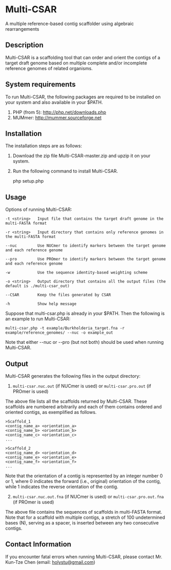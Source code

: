 Multi-CSAR
==========
A multiple reference-based contig scaffolder using algebraic rearrangements

Description
-----------
Multi-CSAR is a scaffolding tool that can order and orient the contigs of a target draft genome based on multiple complete and/or incomplete reference genomes of related organisms.

System requirements
-------------------
To run Multi-CSAR, the following packages are required to be installed on your system and also available in your $PATH.

1. PHP (from 5): http://php.net/downloads.php
2. MUMmer: http://mummer.sourceforge.net
	
Installation
------------
The installation steps are as follows:

1. Download the zip file Multi-CSAR-master.zip and upzip it on your system.
2. Run the following command to install Multi-CSAR.

	php setup.php

Usage
-----
Options of running Multi-CSAR:

```
-t <string>   Input file that contains the target draft genome in the multi-FASTA format

-r <string>   Input directory that contains only reference genomes in the multi-FASTA format

--nuc         Use NUCmer to identify markers between the target genome and each reference genome

--pro         Use PROmer to identify markers between the target genome and each reference genome

-w            Use the sequence identity-based weighting scheme

-o <string>   Output directory that contains all the output files (the default is ./multi-csar_out)

--CSAR        Keep the files generated by CSAR

-h            Show help message

```
Suppose that multi-csar.php is already in your $PATH. Then the following is an example to run Multi-CSAR:

	multi-csar.php -t example/Burkholderia_target.fna -r example/reference_genomes/ --nuc -o example_out

Note that either --nuc or --pro (but not both) should be used when running Multi-CSAR.

Output
------
Multi-CSAR generates the following files in the output directory:

1.	`multi-csar.nuc.out` (if NUCmer is used) or `multi-csar.pro.out` (if PROmer is used)

The above file lists all the scaffolds returned by Multi-CSAR.
These scaffolds are numbered arbitrarily and each of them contains ordered and oriented contigs, as exemplified as follows.
		
```
>Scaffold_1
<contig_name_a> <orientation_a>
<contig_name_b> <orientation_b>
<contig_name_c> <orientation_c>
...

>Scaffold_2
<contig_name_d> <orientation_d>
<contig_name_e> <orientation_e>
<contig_name_f> <orientation_f>
...	
```

Note that the orientation of a contig is represented by an integer number 0 or 1, where 0 indicates the forward (i.e., original) orientation of the contig, while 1 indicates the reverse orientation of the contig.

2.	`multi-csar.nuc.out.fna` (if NUCmer is used) or `multi-csar.pro.out.fna` (if PROmer is used)

The above file contains the sequences of scaffolds in multi-FASTA format. Note that for a scaffold with multiple contigs, a stretch of 100 undetermined bases (N), serving as a spacer, is inserted between any two consecutive contigs.

Contact Information
----
If you encounter fatal errors when running Multi-CSAR, please contact Mr. Kun-Tze Chen (email: holystu@gmail.com)
